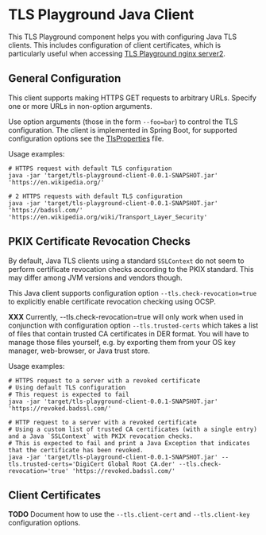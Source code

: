 # TLS Playground Java Client

This TLS Playground component helps you with configuring Java TLS clients. This includes configuration of client certificates, which is particularly useful when accessing [TLS Playground nginx server2](../server-nginx/).



## General Configuration

This client supports making HTTPS GET requests to arbitrary URLs. Specify one or more URLs in non-option arguments.

Use option arguments (those in the form `--foo=bar`) to control the TLS configuration. The client is implemented in Spring Boot, for supported configuration options see the [TlsProperties](src/main/java/com/sap/cx/jester/tlsplayground/client/tls/TlsProperties.java) file.

Usage examples:

```
# HTTPS request with default TLS configuration
java -jar 'target/tls-playground-client-0.0.1-SNAPSHOT.jar' 'https://en.wikipedia.org/' 

# 2 HTTPS requests with default TLS configuration
java -jar 'target/tls-playground-client-0.0.1-SNAPSHOT.jar' 'https://badssl.com/' 'https://en.wikipedia.org/wiki/Transport_Layer_Security'
```


## PKIX Certificate Revocation Checks

By default, Java TLS clients using a standard `SSLContext` do not seem to perform certificate revocation checks according to the PKIX standard. This may differ among JVM versions and vendors though.

This Java client supports configuration option `--tls.check-revocation=true` to explicitly enable certificate revocation checking using OCSP.

**XXX** Currently, --tls.check-revocation=true will only work when used in conjunction with configuration option `--tls.trusted-certs` which takes a list of files that contain trusted CA certificates in DER format. You will have to manage those files yourself, e.g. by exporting them from your OS key manager, web-browser, or Java trust store.

Usage examples:
```
# HTTPS request to a server with a revoked certificate
# Using default TLS configuration
# This request is expected to fail
java -jar 'target/tls-playground-client-0.0.1-SNAPSHOT.jar' 'https://revoked.badssl.com/'

# HTTP request to a server with a revoked certificate
# Using a custom list of trusted CA certificates (with a single entry) and a Java `SSLContext` with PKIX revocation checks.
# This is expected to fail and print a Java Exception that indicates that the certificate has been revoked.
java -jar 'target/tls-playground-client-0.0.1-SNAPSHOT.jar' --tls.trusted-certs='DigiCert Global Root CA.der' --tls.check-revocation='true' 'https://revoked.badssl.com/'
```


## Client Certificates

**TODO** Document how to use the `--tls.client-cert` and `--tls.client-key` configuration options.
